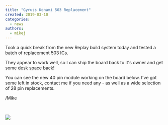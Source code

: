 ```yaml
---
title: "Gyruss Konami 503 Replacement"
created: 2019-03-10
categories: 
  - news
authors: 
  - mikej
---
```


Took a quick break from the new Replay build system today and tested a batch of replacement 503 ICs.

They appear to work well, so I can ship the board back to it's owner and get some desk space back!

You can see the new 40 pin module working on the board below. I've got some left in stock, contact me if you need any - as well as a wide selection of 28 pin replacements.

/Mike

 

![](@assets/images/gyruss.jpg)
